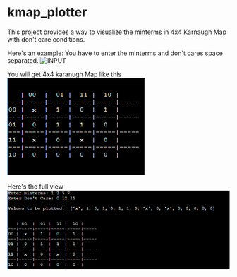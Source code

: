 # kmap_plotter
This project provides a way to visualize the minterms in 4x4 Karnaugh Map with don't care conditions.

Here's an example:
You have to enter the minterms and don't cares space separated. 
![INPUT](asset/Input.png)

You will get 4x4 karanugh Map like this
![INPUT](asset/Output.png)

Here's the full view
![INPUT](asset/Output2.png)
